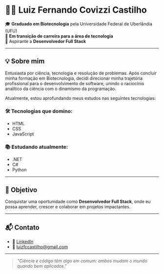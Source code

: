 # 👨‍💻 Luiz Fernando Covizzi Castilho

🎓 **Graduado em Biotecnologia** pela Universidade Federal de Uberlândia (UFU)  
🔁 **Em transição de carreira para a área de tecnologia**  
🚀 Aspirante a **Desenvolvedor Full Stack**

---

## 💡 Sobre mim

Entusiasta por ciência, tecnologia e resolução de problemas. Após concluir minha formação em Biotecnologia, decidi direcionar minha trajetória profissional para o desenvolvimento de software, unindo o raciocínio analítico da ciência com o dinamismo da programação.

Atualmente, estou aprofundando meus estudos nas seguintes tecnologias:

### 🛠️ Tecnologias que domino:
- HTML
- CSS
- JavaScript

### 📚 Estudando atualmente:
- .NET
- C#
- Python

---

## 🎯 Objetivo

Conquistar uma oportunidade como **Desenvolvedor Full Stack**, onde eu possa aprender, crescer e colaborar em projetos impactantes.

---

## 📬 Contato

- 💼 [LinkedIn](https://www.linkedin.com/in/luiz-fernando-covizzi/) 
- 📧 luizfccastilho@gmail.com

---

> *"Ciência e código têm algo em comum: ambos mudam o mundo quando bem aplicados."*
